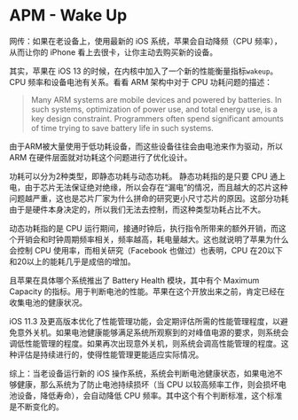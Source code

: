 # APM - Wake Up

> 

网传：如果在老设备上，使用最新的 iOS 系统，苹果会自动降频（CPU 频率），从而让你的 iPhone 看上去很卡，让你主动去购买新的设备。


其实，苹果在 iOS 13 的时候，在内核中加入了一个新的性能衡量指标`wakeup`。CPU 频率和设备电池有关系。看看 ARM 架构中对于 CPU 功耗问题的描述：

> Many ARM systems are mobile devices and powered by batteries. In such systems, optimization of power use, and total energy use, is a key design constraint. Programmers often spend significant amounts of time trying to save battery life in such systems.

由于ARM被大量使用于低功耗设备，而这些设备往往会由电池来作为驱动，所以 ARM 在硬件层面就对功耗这个问题进行了优化设计。

功耗可以分为2种类型，即静态功耗与动态功耗。
静态功耗指的是只要 CPU 通上电，由于芯片无法保证绝对绝缘，所以会存在“漏电”的情况，而且越大的芯片这种问题越严重，这也是芯片厂家为什么拼命的研究更小尺寸芯片的原因。这部分功耗由于是硬件本身决定的，所以我们无法去控制，而这种类型功耗占比不大。

动态功耗指的是 CPU 运行期间，接通时钟后，执行指令所带来的额外开销，而这个开销会和时钟周期频率相关，频率越高，耗电量越大。这也就说明了苹果为什么会控制 CPU 使用率，而相关研究（Facebook 也做过）也表明，CPU 在20以下和20以上的能耗几乎是成倍的增加。

且苹果在具体哪个系统推出了 Battery Health 模块，其中有个 Maximum Capacity 的指标。用于判断电池的性能。苹果在这个开放出来之前，肯定已经在收集电池的健康状况。

iOS 11.3 及更高版本优化了性能管理功能，会定期评估所需的性能管理程度，以避免意外关机。如果电池健康能够满足系统所观察到的对峰值电源的要求，则系统会调低性能管理的程度。如果再次出现意外关机，则系统会调高性能管理的程度。这种评估是持续进行的，使得性能管理更能适应实际情况。

综上：当老设备运行新的 iOS 操作系统，系统会判断电池健康状态，如果电池不够健康，那么系统为了防止电池持续损坏（当 CPU 以较高频率工作，则会损坏电池设备，降低寿命），会自动降低 CPU 频率。其中这个有个判断标准，这个标准是不断变化的。